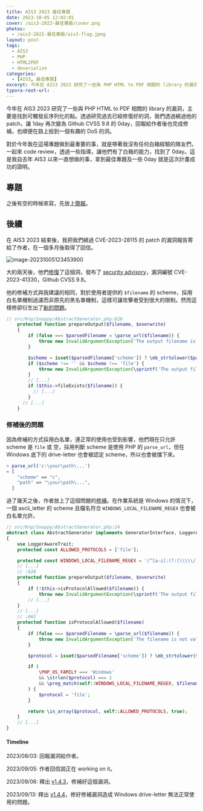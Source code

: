 ```yaml
---
title: AIS3 2023 最佳專題
date: 2023-10-05 12:02:01
cover: /ais3-2023-最佳專題/cover.png
photos:
  - /ais3-2022-最佳專題/ais3-flag.jpeg
layout: post
tags:
  - AIS3
  - PHP
  - HTML2PDF
  - deserialize
categories:
  - [AIS3, 最佳專題]
excerpt: 今年在 AIS3 2023 研究了一些與 PHP HTML to PDF 相關的 library 的漏洞，主要是找到可觸發反序列化的點。透過研究過去已經修復好的洞，我們透過繞過他的 patch，讓 1day 再次變為 Github CVSS 9.8 的 0day，回報給作者後也完成修補，也順便在路上撿到一個有趣的 DoS 的洞。
typora-root-url: .
---
```




今年在 AIS3 2023 研究了一些與 PHP HTML to PDF 相關的 library 的漏洞，主要是找到可觸發反序列化的點。透過研究過去已經修復好的洞，我們透過繞過他的 patch，讓 1day 再次變為 Github CVSS 9.8 的 0day，回報給作者後也完成修補，也順便在路上撿到一個有趣的 DoS 的洞。

對於今年我在這場專題做到最重要的事，就是帶著我沒有任何白箱經驗的隊友們，一起來 code review，透過一些指導，讓他們有了白箱的能力，找到了 0day。這是我自去年 AIS3 以來一直想做的事，拿到最佳專題及一些 0day 就是這次計畫成功的證明。

## 專題

之後有空的時候來寫，先放上[簡報](https://drive.google.com/file/d/1PR6zijgUOUHNQBjalMh3T29zoKsn4ewE/view?usp=drive_link)。

## 後續

在 AIS3 2023 結束後，我把我們繞過 CVE-2023-28115 的 patch 的漏洞報告寄給了作者，在一個多月後取得了回信。

![image-20231005123453900](/ais3-2023-最佳專題/report-mail.png)

大約兩天後，他們[修復](https://github.com/KnpLabs/snappy/pull/488)了這個洞，發布了 [security advisory](https://github.com/KnpLabs/snappy/security/advisories/GHSA-92rv-4j2h-8mjj)，漏洞編號 CVE-2023-41330，Github CVSS 9.8。

他的修補方式與我建議的相同，對於使用者提供的 `$filename` 的 scheme，採用白名單機制過濾而非原先的黑名單機制，這樣可讓攻擊者受到很大的限制。然而這樣修卻衍生出了[新的問題](https://github.com/KnpLabs/snappy/issues/489)。

```php
// src/Knp/Snappy/AbstractGenerator.php:626
    protected function prepareOutput($filename, $overwrite)
    {
        if (false === $parsedFilename = \parse_url($filename)) {
            throw new InvalidArgumentException('The output filename is invalid.');
        }

        $scheme = isset($parsedFilename['scheme']) ? \mb_strtolower($parsedFilename['scheme']) : '';
        if ($scheme !== '' && $scheme !== 'file') {
            throw new InvalidArgumentException(\sprintf('The output file scheme is not supported. Expected \'\' or \'file\' but got \'%s\'.', $scheme));
        }
        // [...]
        if ($this->fileExists($filename)) {
          // [...]
        }
      // [...]
    }
```



### 修補後的問題

因為修補的方式採用白名單，連正常的使用也受到影響，他們現在只允許 scheme 是 `file` 或 空，採用判斷 scheme 是使用 PHP 的 `parse_url`，但在 Windows 底下的 drive-letter 也會被認定 scheme，所以也會被擋下來。

```php
> parse_url('c:\your\path\...')
= [
    "scheme" => "c",
    "path" => "\your\path\...",
  ]
```

過了幾天之後，作者放上了這個問題的[修補](https://github.com/KnpLabs/snappy/releases/tag/v1.4.4)。在作業系統是 Windows 的情況下，一個 ascii_letter 的 scheme 且檔名符合 `WINDOWS_LOCAL_FILENAME_REGEX` 也會被白名單允許。

```php
// src/Knp/Snappy/AbstractGenerator.php:24
abstract class AbstractGenerator implements GeneratorInterface, LoggerAwareInterface
{
    use LoggerAwareTrait;
    protected const ALLOWED_PROTOCOLS = ['file'];

    protected const WINDOWS_LOCAL_FILENAME_REGEX = '/^[a-z]:(?:[\\\\\/]?(?:[\w\s!#()-]+|[\.]{1,2})+)*[\\\\\/]?/i';
    // [...]
    // :626
    protected function prepareOutput($filename, $overwrite)
    {
        if (!$this->isProtocolAllowed($filename)) {
            throw new InvalidArgumentException(\sprintf('The output file scheme is not supported. Expected one of [\'%s\'].', \implode('\', \'', self::ALLOWED_PROTOCOLS)));
        // [...]
    }
    // [...]
    // :662
    protected function isProtocolAllowed($filename)
    {
        if (false === $parsedFilename = \parse_url($filename)) {
            throw new InvalidArgumentException('The filename is not valid.');
        }

        $protocol = isset($parsedFilename['scheme']) ? \mb_strtolower($parsedFilename['scheme']) : 'file';

        if (
            \PHP_OS_FAMILY === 'Windows'
            && \strlen($protocol) === 1
            && \preg_match(self::WINDOWS_LOCAL_FILENAME_REGEX, $filename)
        ) {
            $protocol = 'file';
        }

        return \in_array($protocol, self::ALLOWED_PROTOCOLS, true);
    }
    // [...]
}
```

#### Timeline

2023/08/03: 回報漏洞給作者。

2023/09/05: 作者回信說正在 working on it。

2023/09/06: 釋出 [v1.4.3](https://github.com/KnpLabs/snappy/releases/tag/v1.4.3)，修補好這個漏洞。

2023/09/13: 釋出 [v1.4.4](https://github.com/KnpLabs/snappy/releases/tag/v1.4.4)，修好修補漏洞造成 Windows drive-letter 無法正常使用的問題。
